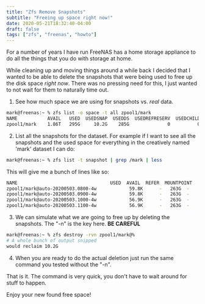 ```yaml
---
title: "Zfs Remove Snapshots"
subtitle: "Freeing up space right now!"
date: 2020-05-21T18:32:40-04:00
draft: false
tags: ["zfs", "freenas", "howto"]
---
```


For a number of years I have run FreeNAS has a home storage appliance to do all the things that you do with storage at home.

While cleaning up and moving things around a while back I decided that I wanted to be able to delete the snapshots that were being used to free up the disk space *right now*. There was no pressing need for this, I just wanted to not wait for them to naturally time out.

1. See how much space we are using for snapshots vs. *real* data.
```bash
mark@freenas:~ % zfs list -o space -t all zpool1/mark
NAME           AVAIL   USED  USEDSNAP  USEDDS  USEDREFRESERV  USEDCHILD
zpool1/mark    1.86T   295G     10.2G    285G              0          0
```

2. List all the snapshots for the dataset. For example if I want to see all the snapshots and the used space for everything in the creatively named 'mark' dataset I can do:
```bash
mark@freenas:~ % zfs list -t snapshot | grep /mark | less
```
This will give me a bunch of lines like so:
```bash
NAME                                  USED  AVAIL  REFER  MOUNTPOINT
zpool1/mark@auto-20200503.0800-4w            59.8K      -   263G  -
zpool1/mark@auto-20200503.0900-4w            59.8K      -   263G  -
zpool1/mark@auto-20200503.1000-4w            56.9K      -   263G  -
zpool1/mark@auto-20200503.1100-4w            56.9K      -   263G  -
```
3. We can simulate what we are going to free up by deleting the snapshots. The "-n" is the key here. **BE CAREFUL**
```bash
mark@freenas:~ % zfs destroy -rvn zpool1/mark@%
# A whole bunch of output snipped
would reclaim 10.2G
```
4. When you are ready to do the actual deletion just run the same command you tested without the "-n".

That is it. The command is very quick, you don't have to wait around for stuff to happen.

Enjoy your new found free space!
